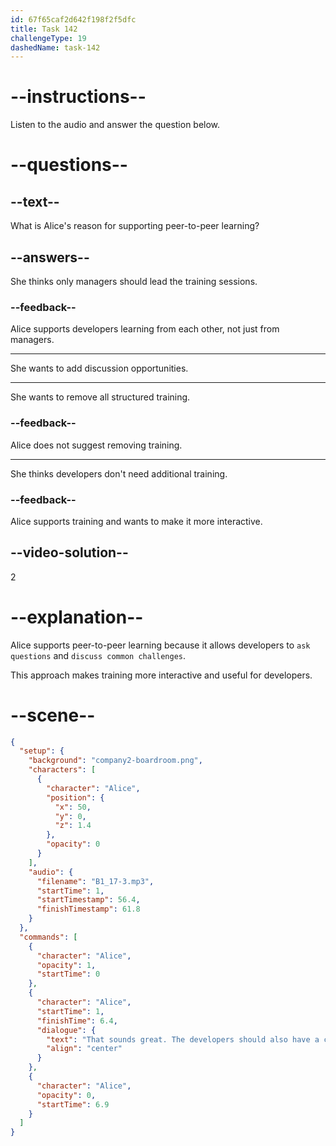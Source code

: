 ```yaml
---
id: 67f65caf2d642f198f2f5dfc
title: Task 142
challengeType: 19
dashedName: task-142
---
```


<!-- (audio) Alice: That sounds great. The developers should also have a chance to ask questions and discuss common challenges. -->

# --instructions--

Listen to the audio and answer the question below.

# --questions--

## --text--

What is Alice's reason for supporting peer-to-peer learning?

## --answers--

She thinks only managers should lead the training sessions.

### --feedback--

Alice supports developers learning from each other, not just from managers.

---

She wants to add discussion opportunities.

---

She wants to remove all structured training.

### --feedback--

Alice does not suggest removing training.

---

She thinks developers don't need additional training.

### --feedback--

Alice supports training and wants to make it more interactive.

## --video-solution--

2

# --explanation--

Alice supports peer-to-peer learning because it allows developers to `ask questions` and `discuss common challenges`.

This approach makes training more interactive and useful for developers.

# --scene--

```json
{
  "setup": {
    "background": "company2-boardroom.png",
    "characters": [
      {
        "character": "Alice",
        "position": {
          "x": 50,
          "y": 0,
          "z": 1.4
        },
        "opacity": 0
      }
    ],
    "audio": {
      "filename": "B1_17-3.mp3",
      "startTime": 1,
      "startTimestamp": 56.4,
      "finishTimestamp": 61.8
    }
  },
  "commands": [
    {
      "character": "Alice",
      "opacity": 1,
      "startTime": 0
    },
    {
      "character": "Alice",
      "startTime": 1,
      "finishTime": 6.4,
      "dialogue": {
        "text": "That sounds great. The developers should also have a chance to ask questions and discuss common challenges.",
        "align": "center"
      }
    },
    {
      "character": "Alice",
      "opacity": 0,
      "startTime": 6.9
    }
  ]
}
```
